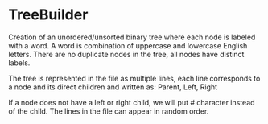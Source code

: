 # TreeBuilder
Creation of an unordered/unsorted binary tree where each node is labeled with a word.
A word is combination of uppercase and lowercase English letters. 
There are no duplicate nodes in the tree, all nodes have distinct labels.

The tree is represented in the file as multiple lines, each line corresponds to a node and its direct children and written as:
Parent, Left, Right

If a node does not have a left or right child, we will put # character instead of the child. 
The lines in the file can appear in random order.
